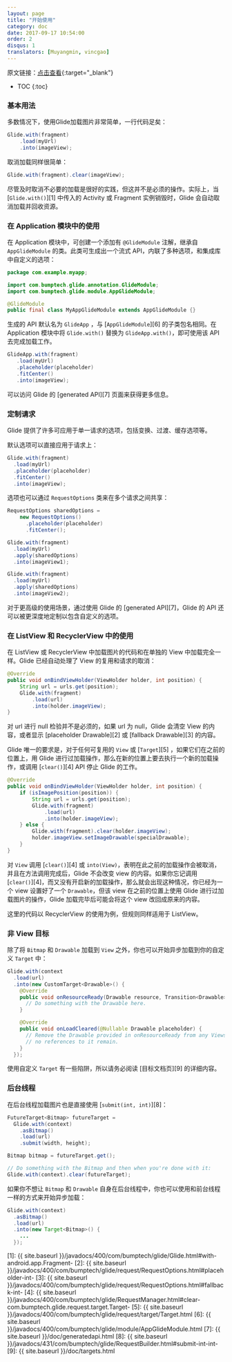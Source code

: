 ```yaml
---
layout: page
title: "开始使用"
category: doc
date: 2017-09-17 10:54:00
order: 2
disqus: 1
translators: [Muyangmin, vincgao]
---
```


原文链接：[点击查看](http://bumptech.github.io/glide/doc/getting-started.html){:target="_blank"}

* TOC
{:toc}
### 基本用法

多数情况下，使用Glide加载图片非常简单，一行代码足矣：

```java
Glide.with(fragment)
    .load(myUrl)
    .into(imageView);
```

取消加载同样很简单：

```java
Glide.with(fragment).clear(imageView);
```

尽管及时取消不必要的加载是很好的实践，但这并不是必须的操作。实际上，当 [``Glide.with()``][1] 中传入的 Activity 或 Fragment 实例销毁时，Glide 会自动取消加载并回收资源。

### 在 Application 模块中的使用

在 Application 模块中，可创建一个添加有 `@GlideModule` 注解，继承自 `AppGlideModule` 的类。此类可生成出一个流式 API，内联了多种选项，和集成库中自定义的选项：

```java
package com.example.myapp;

import com.bumptech.glide.annotation.GlideModule;
import com.bumptech.glide.module.AppGlideModule;

@GlideModule
public final class MyAppGlideModule extends AppGlideModule {}
```

生成的 API 默认名为 `GlideApp` ，与 [``AppGlideModule``][6] 的子类包名相同。在 Application 模块中将 ``Glide.with()`` 替换为 ``GlideApp.with()``，即可使用该 API 去完成加载工作。

```java
GlideApp.with(fragment)
   .load(myUrl)
   .placeholder(placeholder)
   .fitCenter()
   .into(imageView);
```

可以访问 Glide 的 [generated API][7] 页面来获得更多信息。 

### 定制请求
Glide 提供了许多可应用于单一请求的选项，包括变换、过渡、缓存选项等。

默认选项可以直接应用于请求上：

```java
Glide.with(fragment)
  .load(myUrl)
  .placeholder(placeholder)
  .fitCenter()
  .into(imageView);
```

选项也可以通过 `RequestOptions` 类来在多个请求之间共享：

```java
RequestOptions sharedOptions = 
    new RequestOptions()
      .placeholder(placeholder)
      .fitCenter();

Glide.with(fragment)
  .load(myUrl)
  .apply(sharedOptions)
  .into(imageView1);

Glide.with(fragment)
  .load(myUrl)
  .apply(sharedOptions)
  .into(imageView2);
```

对于更高级的使用场景，通过使用 Glide 的 [generated API][7]，Glide 的 API 还可以被更深度地定制以包含自定义的选项。


### 在 ListView 和 RecyclerView 中的使用

在 ListView 或 RecyclerView 中加载图片的代码和在单独的 View 中加载完全一样。Glide 已经自动处理了 View 的复用和请求的取消：

```java
@Override
public void onBindViewHolder(ViewHolder holder, int position) {
    String url = urls.get(position);
    Glide.with(fragment)
        .load(url)
        .into(holder.imageView);
}
```

对 url 进行 null 检验并不是必须的，如果 url 为 null，Glide 会清空 View 的内容，或者显示 [placeholder Drawable][2] 或 [fallback Drawable][3] 的内容。

Glide 唯一的要求是，对于任何可复用的 ``View`` 或 [``Target``][5] ，如果它们在之前的位置上，用 Glide 进行过加载操作，那么在新的位置上要去执行一个新的加载操作，或调用 [``clear()``][4] API 停止 Glide 的工作。

```java
@Override
public void onBindViewHolder(ViewHolder holder, int position) {
    if (isImagePosition(position)) {
        String url = urls.get(position);
        Glide.with(fragment)
            .load(url)
            .into(holder.imageView);
    } else {
        Glide.with(fragment).clear(holder.imageView);
        holder.imageView.setImageDrawable(specialDrawable);
    }
}
```

对 ``View`` 调用 [``clear()``][4] 或 ``into(View)``，表明在此之前的加载操作会被取消，并且在方法调用完成后，Glide 不会改变 view 的内容。如果你忘记调用 [``clear()``][4]，而又没有开启新的加载操作，那么就会出现这种情况，你已经为一个 view 设置好了一个 ``Drawable``，但该 view 在之前的位置上使用 Glide 进行过加载图片的操作，Glide 加载完毕后可能会将这个 view 改回成原来的内容。

这里的代码以 RecyclerView 的使用为例，但规则同样适用于 ListView。

### 非 View 目标
除了将 ``Bitmap`` 和 ``Drawable`` 加载到 ``View`` 之外，你也可以开始异步加载到你的自定义 ``Target`` 中：

```java
Glide.with(context
  .load(url)
  .into(new CustomTarget<Drawable>() {
    @Override
    public void onResourceReady(Drawable resource, Transition<Drawable> transition) {
      // Do something with the Drawable here.
    }

    @Override
    public void onLoadCleared(@Nullable Drawable placeholder) {
      // Remove the Drawable provided in onResourceReady from any Views and ensure 
      // no references to it remain.
    }
  });
```
使用自定义 ``Target`` 有一些陷阱，所以请务必阅读 [目标文档页][9] 的详细内容。

### 后台线程

在后台线程加载图片也是直接使用 [``submit(int, int)``][8]：

```java
FutureTarget<Bitmap> futureTarget =
  Glide.with(context)
    .asBitmap()
    .load(url)
    .submit(width, height);

Bitmap bitmap = futureTarget.get();

// Do something with the Bitmap and then when you're done with it:
Glide.with(context).clear(futureTarget);
```

如果你不想让 ``Bitmap`` 和 ``Drawable`` 自身在后台线程中，你也可以使用和前台线程一样的方式来开始异步加载：

```java
Glide.with(context)
  .asBitmap()
  .load(url)
  .into(new Target<Bitmap>() {
    ...
  });
```

[1]: {{ site.baseurl }}/javadocs/400/com/bumptech/glide/Glide.html#with-android.app.Fragment-
[2]: {{ site.baseurl }}/javadocs/400/com/bumptech/glide/request/RequestOptions.html#placeholder-int-
[3]: {{ site.baseurl }}/javadocs/400/com/bumptech/glide/request/RequestOptions.html#fallback-int-
[4]: {{ site.baseurl }}/javadocs/400/com/bumptech/glide/RequestManager.html#clear-com.bumptech.glide.request.target.Target-
[5]: {{ site.baseurl }}/javadocs/400/com/bumptech/glide/request/target/Target.html
[6]: {{ site.baseurl }}/javadocs/400/com/bumptech/glide/module/AppGlideModule.html
[7]: {{ site.baseurl }}/doc/generatedapi.html
[8]: {{ site.baseurl }}/javadocs/431/com/bumptech/glide/RequestBuilder.html#submit-int-int-
[9]: {{ site.baseurl }}/doc/targets.html

